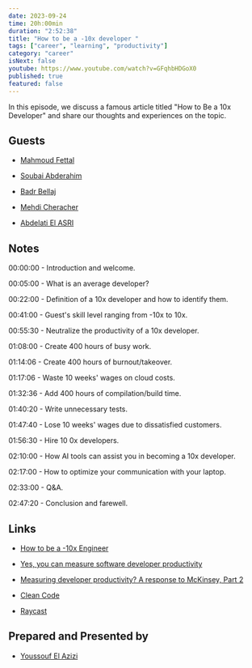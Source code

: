```yaml
---
date: 2023-09-24
time: 20h:00min
duration: "2:52:38"
title: "How to be a -10x developer "
tags: ["career", "learning", "productivity"]
category: "career"
isNext: false
youtube: https://www.youtube.com/watch?v=GFqhbHDGoX0
published: true
featured: false
---
```


In this episode, we discuss a famous article titled "How to Be a 10x Developer" and share our thoughts and experiences on the topic.

## Guests

- [Mahmoud Fettal](https://twitter.com/mahmoudfettal)

- [Soubai Abderahim](https://soubai.me)

- [Badr Bellaj](https://www.linkedin.com/in/bellajbadr/)

- [Mehdi Cheracher](https://twitter.com/Mehdi_Cheracher)

- [Abdelati El ASRI](https://twitter.com/kaizendae)

## Notes

00:00:00 - Introduction and welcome.

00:05:00 - What is an average developer?

00:22:00 - Definition of a 10x developer and how to identify them.

00:41:00 - Guest's skill level ranging from -10x to 10x.

00:55:30 - Neutralize the productivity of a 10x developer.

01:08:00 - Create 400 hours of busy work.

01:14:06 - Create 400 hours of burnout/takeover.

01:17:06 - Waste 10 weeks' wages on cloud costs.

01:32:36 - Add 400 hours of compilation/build time.

01:40:20 - Write unnecessary tests.

01:47:40 - Lose 10 weeks' wages due to dissatisfied customers.

01:56:30 - Hire 10 0x developers.

02:10:00 - How AI tools can assist you in becoming a 10x developer.

02:17:00 - How to optimize your communication with your laptop.

02:33:00 - Q&A.

02:47:20 - Conclusion and farewell.

## Links

- [How to be a -10x Engineer](https://taylor.town/-10x)
- [Yes, you can measure software developer productivity](https://www.mckinsey.com/industries/technology-media-and-telecommunications/our-insights/yes-you-can-measure-software-developer-productivity)
- [Measuring developer productivity? A response to McKinsey, Part 2](https://newsletter.pragmaticengineer.com/p/measuring-developer-productivity-part-2)

- [Clean Code](https://geeksblabla.io/blablas/clean-code)

- [Raycast](https://www.raycast.com/)

## Prepared and Presented by

- [Youssouf El Azizi](https://elazizi.com)
